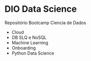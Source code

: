 # DIO Data Science

Repositório Bootcamp Ciencia de Dados

- Cloud
- DB SLQ e NoSQL
- Machine Learning
- Onboarding
- Python Data Science
